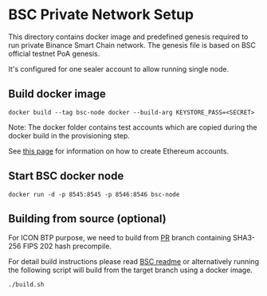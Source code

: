 # BSC Private Network Setup

This directory contains docker image and predefined genesis required to run private Binance Smart Chain network. The
genesis file is based on BSC official testnet PoA genesis. 

It's configured for one sealer account to allow running single node.

## Build docker image

```
docker build --tag bsc-node docker --build-arg KEYSTORE_PASS=<SECRET>
```

Note: The docker folder contains test accounts which are copied during the docker build in the provisioning step.

See [this page](https://geth.ethereum.org/docs/interface/managing-your-accounts) for information on how to create Ethereum accounts.

## Start BSC docker node

```
docker run -d -p 8545:8545 -p 8546:8546 bsc-node
```

## Building from source (optional)

For ICON BTP purpose, we need to build from [PR](https://github.com/binance-chain/bsc/pull/118) branch 
containing SHA3-256 FIPS 202 hash precompile.

For detail build instructions please read [BSC readme](https://github.com/binance-chain/bsc) or
alternatively running the following script will build from the target branch using a docker image.

```./build.sh```